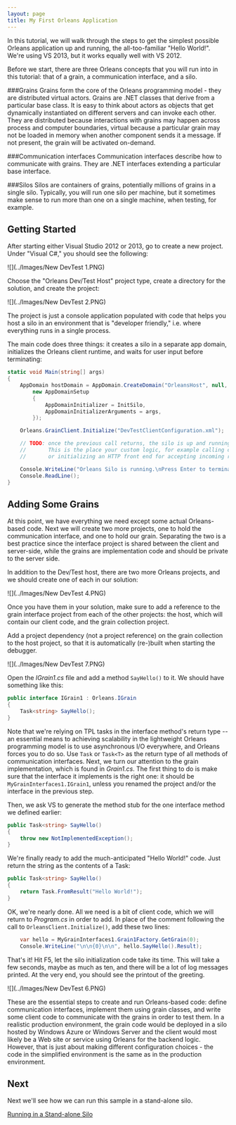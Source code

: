 ```yaml
---
layout: page
title: My First Orleans Application
---
```


In this tutorial, we will walk through the steps to get the simplest possible Orleans application up and running, the all-too-familiar "Hello World!". 
We're using VS 2013, but it works equally well with VS 2012.

Before we start, there are three Orleans concepts that you will run into in this tutorial: that of a grain, a communication interface, and a silo.

###Grains
Grains form the core of the Orleans programming model - they are distributed virtual actors. 
Grains are .NET classes that derive from a particular base class. 
It is easy to think about actors as objects that get dynamically instantiated on different servers and can invoke each other. 
They are distributed because interactions with grains may happen across process and computer boundaries, virtual because a particular grain may not be loaded in memory when another component sends it a message. 
If not present, the grain will be activated on-demand.

###Communication interfaces
Communication interfaces describe how to communicate with grains. 
They are .NET interfaces extending a particular base interface.

###Silos
Silos are containers of grains, potentially millions of grains in a single silo. 
Typically, you will run one silo per machine, but it sometimes make sense to run more than one on a single machine, when testing, for example.

## Getting Started

After starting either Visual Studio 2012 or 2013, go to create a new project. 
Under "Visual C#," you should see the following:

![](../Images/New DevTest 1.PNG)

Choose the "Orleans Dev/Test Host" project type, create a directory for the solution, and create the project:

![](../Images/New DevTest 2.PNG)

The project is just a console application populated with code that helps you host a silo in an environment that is "developer friendly," i.e. where everything runs in a single process.

The main code does three things: it creates a silo in a separate app domain, initializes the Orleans client runtime, and waits for user input before terminating:


``` csharp
static void Main(string[] args)
{
    AppDomain hostDomain = AppDomain.CreateDomain("OrleansHost", null, 
        new AppDomainSetup
        {
            AppDomainInitializer = InitSilo,
            AppDomainInitializerArguments = args,
        });

    Orleans.GrainClient.Initialize("DevTestClientConfiguration.xml");

    // TODO: once the previous call returns, the silo is up and running.
    //       This is the place your custom logic, for example calling client logic
    //       or initializing an HTTP front end for accepting incoming requests.

    Console.WriteLine("Orleans Silo is running.\nPress Enter to terminate...");
    Console.ReadLine();
}
```

## Adding Some Grains

At this point, we have everything we need except some actual Orleans-based code. 
Next we will create two more projects, one to hold the communication interface, and one to hold our grain. 
Separating the two is a best practice since the interface project is shared between the client and server-side, while the grains are implementation code and should be private to the server side.

In addition to the Dev/Test host, there are two more Orleans projects, and we should create one of each in our solution:

![](../Images/New DevTest 4.PNG)

Once you have them in your solution, make sure to add a reference to the grain interface project from each of the other projects: the host, which will contain our client code, and the grain collection project. 

Add a project dependency (not a project reference) on the grain collection to the host project, so that it is automatically (re-)built when starting the debugger.

![](../Images/New DevTest 7.PNG)

Open the _IGrain1.cs_ file and add a method `SayHello()` to it. 
We should have something like this:


``` csharp
public interface IGrain1 : Orleans.IGrain
{
    Task<string> SayHello();
}
```


Note that we're relying on TPL tasks in the interface method's return type -- an essential means to achieving scalability in the lightweight Orleans programming model is to use asynchronous I/O everywhere, and Orleans forces you to do so. 
Use `Task` or `Task<T>` as the return type of all methods of communication interfaces.
Next, we turn our attention to the grain implementation, which is found in _Grain1.cs_. The first thing to do is make sure that the interface it implements is the right one: it should be `MyGrainInterfaces1.IGrain1`, unless you renamed the project and/or the interface in the previous step.

Then, we ask VS to generate the method stub for the one interface method we defined earlier:

``` csharp
public Task<string> SayHello()
{
    throw new NotImplementedException();
}
```


We're finally ready to add the much-anticipated "Hello World!" code. 
Just return the string as the contents of a Task:


``` csharp
public Task<string> SayHello()
{
    return Task.FromResult("Hello World!");
}
```

OK, we're nearly done. 
All we need is a bit of client code, which we will return to _Program.cs_ in order to add. 
In place of the comment following the call to `OrleansClient.Initialize()`, add these two lines:


``` csharp
    var hello = MyGrainInterfaces1.Grain1Factory.GetGrain(0);
    Console.WriteLine("\n\n{0}\n\n", hello.SayHello().Result);
```


That's it! 
Hit F5, let the silo initialization code take its time. 
This will take a few seconds, maybe as much as ten, and there will be a lot of log messages printed. 
At the very end, you should see the printout of the greeting.

![](../Images/New DevTest 6.PNG)

These are the essential steps to create and run Orleans-based code: define communication interfaces, implement them using grain classes, and write some client code to communicate with the grains in order to test them. 
In a realistic production environment, the grain code would be deployed in a silo hosted by Windows Azure or Windows Server and the client would most likely be a Web site or service using Orleans for the backend logic. 
However, that is just about making different configuration choices - the code in the simplified environment is the same as in the production environment.


## Next

Next we'll see how we can run this sample in a stand-alone silo.

[Running in a Stand-alone Silo](Running-in-a-Stand-alone-Silo)
